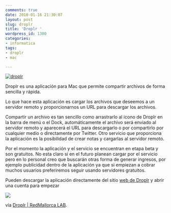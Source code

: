 ```yaml
---
comments: true
date: 2010-01-16 21:30:07
layout: post
slug: droplr
title: 'Droplr '
wordpress_id: 1300
categories:
- informatica
tags:
- droplr
- mac

---
```



[![droplr](http://dl.dropbox.com/u/2747437/img/droplr.png)](http://dl.dropbox.com/u/2747437/img/droplr.png)

Droplr es una aplicación para Mac que permite compartir archivos de forma sencilla y rápida.

Lo que hace esta aplicación es cargar los archivos que deseemos a un servidor remoto y proporcionarnos un URL para descargar los archivos.

Compartir un archivo es tan sencillo como arrastrarlo al icono de Droplr en la barra de menú o el Dock, automáticamente el archivo será enviado al servidor remoto y aparecerá el URL para descargarlo o por compartirlo por cualquier medio o directamente por Twitter. Otro servicio que proporciona la aplicación es la posibilidad de crear notas y cargarlas al servidor remoto.

Por el momento la aplicación y el servicio se encuentran en etapa beta y son gratuitos. No esta claro si en el futuro planean cargar por el servicio pero en lo personal creo que buscarán otras forma de generar ingresos, por ejemplo publicidad dentro de la aplicación ya que si empiezan a cobrar muchos usuarios preferiremos seguir usando servidores gratuitos.

Pueden descargar la aplicación directamente del sitio [web de Droplr](http://droplr.com/) y abrir una cuenta para empezar

[![](http://dl.dropbox.com/u/2747437/img/dropl2.png)](http://dl.dropbox.com/u/2747437/img/dropl2.png)

vía [Droplr | RedMallorca LAB](http://lab.redmallorca.com/droplr/).
